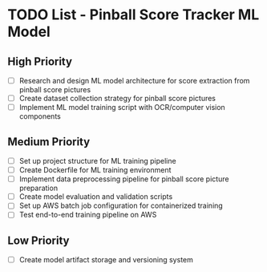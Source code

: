 # TODO List - Pinball Score Tracker ML Model

## High Priority
- [ ] Research and design ML model architecture for score extraction from pinball score pictures
- [ ] Create dataset collection strategy for pinball score pictures
- [ ] Implement ML model training script with OCR/computer vision components

## Medium Priority
- [ ] Set up project structure for ML training pipeline
- [ ] Create Dockerfile for ML training environment
- [ ] Implement data preprocessing pipeline for pinball score picture preparation
- [ ] Create model evaluation and validation scripts
- [ ] Set up AWS batch job configuration for containerized training
- [ ] Test end-to-end training pipeline on AWS

## Low Priority
- [ ] Create model artifact storage and versioning system